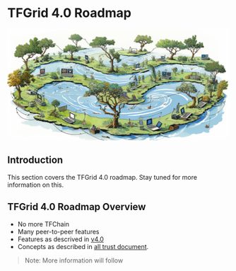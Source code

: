 <h1>TFGrid 4.0 Roadmap</h1>

![](img/roadmap.png)

## Introduction

This section covers the TFGrid 4.0 roadmap. Stay tuned for more information on this.

## TFGrid 4.0 Roadmap Overview

- No more TFChain
- Many peer-to-peer features
- Features as descrived in [v4.0](v40/40.md)
- Concepts as described in [all trust document](v40/alltrust.md).

> Note: More information will follow